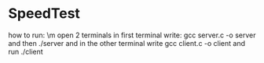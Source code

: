 # SpeedTest
how to run: \m
open 2 terminals
in first terminal write:
gcc server.c -o server
and then ./server
and in the other terminal write
gcc client.c -o client
and run ./client
